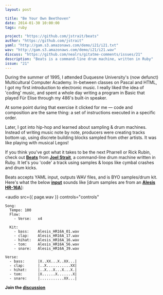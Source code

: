 ```yaml
---
layout: post

title: "Be Your Own Beethoven"
date: 2014-01-30 10:00:00
tags: ruby

project: "https://github.com/jstrait/beats"
author: "https://github.com/jstrait"
yaml: "http://gam.s3.amazonaws.com/demo/i21/i21.txt"
wav: "http://gam.s3.amazonaws.com/demo/i21/i21.wav"
discuss: "https://github.com/nealrs/gitatme-comments/issues/21"
description: "Beats is a command-line drum machine, written in Ruby"
issue: "21"
---
```


During the summer of 1995, I attended Duquesne University's (now defunct) Multicultural Computer Academy. In-between classes on Pascal and HTML, I got my first introduction to electronic music. I really liked the idea of 'coding' music, and spent a whole day writing a program in Basic that played Für Elise through my 486's built-in speaker.

At some point during that exercise it clicked for me &mdash; code and composition are the same thing: a set of instructions executed in a specific order.

Later, I got into hip-hop and learned about sampling & drum machines. Instead of writing music note by note, producers were creating tracks bottom up, using discrete building blocks sampled from other artists. It was like playing with musical Legos!

If you think you've got what it takes to be the next Pharrell or Rick Rubin, check out <strong><a href="{{ page.project }}" target="_blank" title="Beats on GitHub">Beats</a></strong> from <strong><a href="{{ page.author }}" target="_blank" title="Joel Strait on GitHub">Joel Strait</a></strong>, a command-line drum machine written in Ruby. It let's you 'code' a track using samples & loops like cymbal crashes and drum kicks.

Beats accepts YAML input, outputs WAV files, and is BYO samples/drum kit. Here's what the below <strong><a href="{{ page.yaml }}" target="_blank" title="Sample YAML Input">input</a></strong> sounds like [drum samples are from an <strong><a href="http://samples.kb6.de/gjrwo975fghfog986fsk/[KB6]_Alesis_HR16A.rar" target="_blank" title = "Download the Alesis HR-16A drumkit">Alesis HR-16A</a></strong>]:

<audio src={{ page.wav }} controls="controls" </audio>

```
Song:
  Tempo: 100
  Flow:
    - Verse:   x4

  Kit:
    - bass:    Alesis_HR16A_01.wav
    - clap:    Alesis_HR16A_17.wav
    - hihat:   Alesis_HR16A_16.wav
    - tom:     Alesis_HR16A_56.wav
    - snare:   Alesis_HR16A_39.wav

Verse:
  - bass:      |X..XX...X..XX...|
  - clap:      |..X...........XX|
  - hihat:     |..X...X...X...X.|
  - tom:       |X......X.......X|
  - snare:     |...........XX...|
```

<p><strong>Join the <a class = "nodeco" href="{{ page.url }}#comments" title="Discuss this issue of Git @ Me online"><i class="icon-comments icon-large "></i> discussion</a></strong></p>
